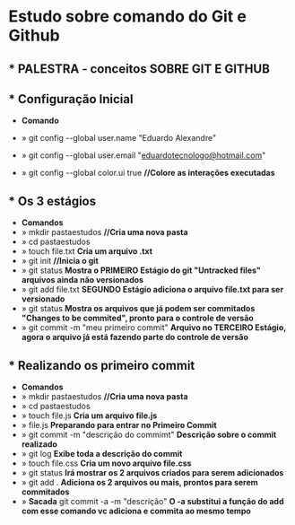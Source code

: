 # Estudo sobre comando do Git e Github

## \* PALESTRA - conceitos SOBRE GIT E GITHUB

## \* Configuração Inicial

- **Comando**

- » git config --global user.name "Eduardo Alexandre"
- » git config --global user.email "eduardotecnologo@hotmail.com"
- » git config --global color.ui true **//Colore as interações executadas**

## \* Os 3 estágios

- **Comandos**
- » mkdir pastaestudos **//Cria uma nova pasta**
- » cd pastaestudos
- » touch file.txt **Cria um arquivo .txt**
- » git init **//Inicia o git**
- » git status **Mostra o PRIMEIRO Estágio do git "Untracked files" arquivos ainda não versionados**
- » git add file.txt **SEGUNDO Estágio adiciona o arquivo file.txt para ser versionado**
- » git status **Mostra os arquivos que já podem ser commitados "Changes to be commited", pronto para o controle de versão**
- » git commit -m "meu primeiro commit" **Arquivo no TERCEIRO Estágio, agora o arquivo já está fazendo parte do controle de versão**

## \* Realizando os primeiro commit

- **Comandos**
- » mkdir pastaestudos **//Cria uma nova pasta**
- » cd pastaestudos
- » touch file.js **Cria um arquivo file.js**
- » file.js **Preparando para entrar no Primeiro Commit**
- » git commit -m "descrição do commimt" **Descrição sobre o commit realizado**
- » git log **Exibe toda a descrição do commit**
- » touch file.css **Cria um novo arquivo file.css**
- » git status **Irá mostrar os 2 arquivos criados para serem adicionados**
- » git add . **Adiciona os 2 arquivos ou mais, prontos para serem commitados**
- » **Sacada** git commit -a -m "descrição" **O -a substitui a função do **add** com esse comando vc adiciona e commita ao mesmo tempo**
